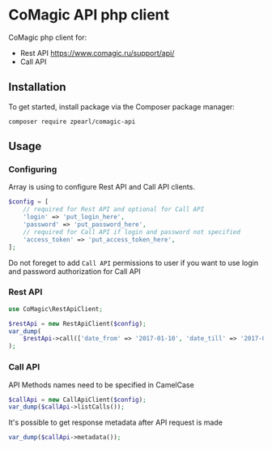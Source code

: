 # CoMagic API php client
CoMagic php client for:
- Rest API https://www.comagic.ru/support/api/
- Call API

## Installation
To get started, install package via the Composer package manager:

`composer require zpearl/comagic-api`

## Usage

### Configuring
Array is using to configure Rest API and Call API clients.
```php
$config = [
    // required for Rest API and optional for Call API
    'login' => 'put_login_here',
    'password' => 'put_password_here',
    // required for Call API if login and password not specified
    'access_token' => 'put_access_token_here',
];

```
Do not foreget to add `Call API` permissions to user if you want to use login and password authorization for Call API


### Rest API
```php
use CoMagic\RestApiClient;

$restApi = new RestApiClient($config);
var_dump(
    $restApi->call(['date_from' => '2017-01-10', 'date_till' => '2017-01-13'])
);
```

### Call API
API Methods names need to be specified in CamelCase
```php
$callApi = new CallApiClient($config);
var_dump($callApi->listCalls());
```

It's possible to get response metadata after API request is made
```php
var_dump($callApi->metadata());
```

